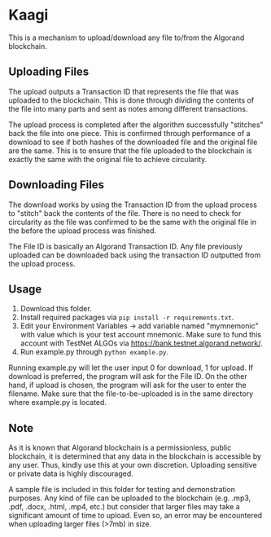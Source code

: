 # Kaagi
This is a mechanism to upload/download any file to/from the Algorand blockchain.

## Uploading Files
The upload outputs a Transaction ID that represents the file that was uploaded
to the blockchain. This is done through dividing the contents of the file into 
many parts and sent as notes among different transactions. 

The upload process is completed after the algorithm successfully "stitches" back the
file into one piece. This is confirmed through performance of a download 
to see if both hashes of the downloaded file and the original file are the same. This is to 
ensure that the file uploaded to the blockchain is exactly the same with the original file to achieve circularity.

## Downloading Files
The download works by using the Transaction ID from the upload process to 
"stitch" back the contents of the file. There is no need to check for circularity 
as the file was confirmed to be the same with the original file in the before the upload
process was finished.

The File ID is basically an Algorand Transaction ID. Any file previously uploaded can be
downloaded back using the transaction ID outputted from the upload process.

## Usage
1. Download this folder.
2. Install required packages via ```pip install -r requirements.txt```.
3. Edit your Environment Variables -> add variable named "mymnemonic" with value which is your test account mnemonic. Make sure to fund this account with TestNet ALGOs via https://bank.testnet.algorand.network/.
4. Run example.py through ```python example.py```.

Running example.py will let the user input 0 for download, 1 for upload. 
If download is preferred, the program will ask for the File ID. On the other hand,
if upload is chosen, the program will ask for the user to enter the filename. Make sure 
that the file-to-be-uploaded is in the same directory where example.py is located.

## Note
As it is known that Algorand blockchain is a permissionless, public blockchain,
it is determined that any data in the blockchain is accessible by any user. Thus,
kindly use this at your own discretion. Uploading sensitive or private data is 
highly discouraged. 

A sample file is included in this folder for testing and demonstration 
purposes. Any kind of file can be uploaded to the blockchain (e.g. .mp3, .pdf, .docx, 
.html, .mp4, etc.) but consider that larger files may take a significant amount of time 
to upload. Even so, an error may be encountered when uploading larger files (>7mb) in size.
